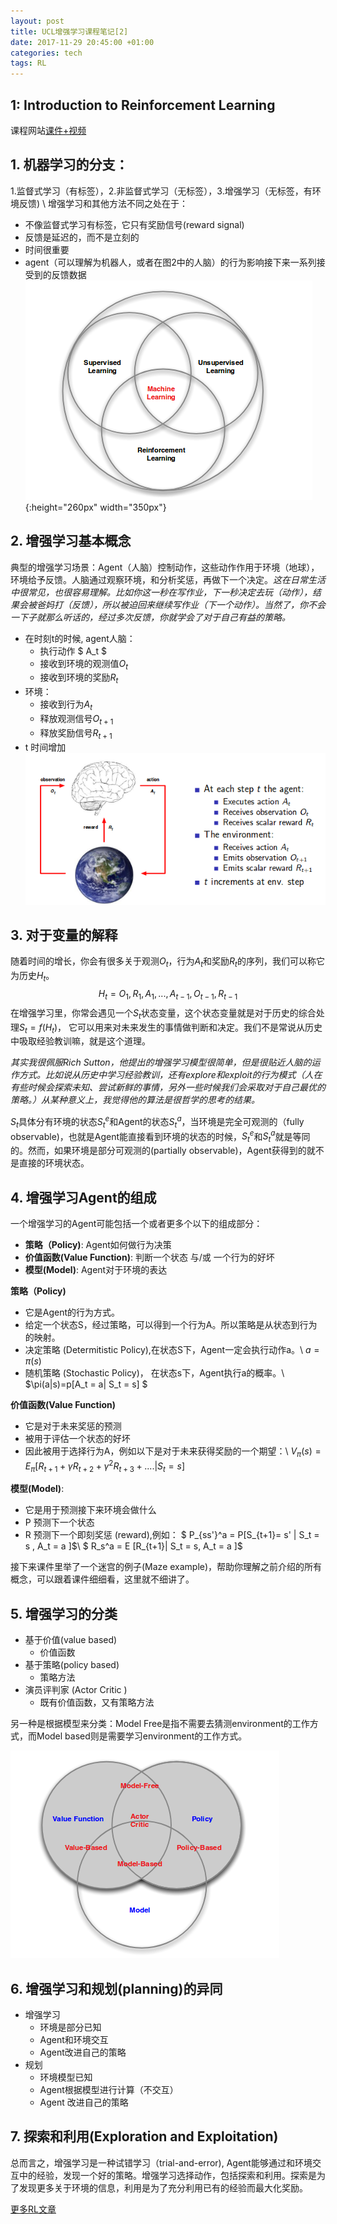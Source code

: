 ```yaml
---
layout: post
title: UCL增强学习课程笔记[2]
date: 2017-11-29 20:45:00 +01:00
categories: tech
tags: RL
---
```

## 1: Introduction to Reinforcement Learning
课程网站[课件+视频](http://www0.cs.ucl.ac.uk/staff/D.Silver/web/Teaching.html)

## 1. 机器学习的分支：
1.监督式学习（有标签），2.非监督式学习（无标签），3.增强学习（无标签，有环境反馈) \\
增强学习和其他方法不同之处在于：

* 不像监督式学习有标签，它只有奖励信号(reward signal)
* 反馈是延迟的，而不是立刻的
* 时间很重要
* agent（可以理解为机器人，或者在图2中的人脑）的行为影响接下来一系列接受到的反馈数据
![ ](/pics/L1-1.png  "machine learning branches" ){:height="260px" width="350px"}

## 2. 增强学习基本概念
典型的增强学习场景：Agent（人脑）控制动作，这些动作作用于环境（地球），环境给予反馈。人脑通过观察环境，和分析奖惩，再做下一个决定。*这在日常生活中很常见，也很容易理解。比如你这一秒在写作业，下一秒决定去玩（动作），结果会被爸妈打（反馈），所以被迫回来继续写作业（下一个动作）。当然了，你不会一下子就那么听话的，经过多次反馈，你就学会了对于自己有益的策略。*

* 在时刻t的时候, agent人脑：
	* 执行动作 $ A_t $
	* 接收到环境的观测值$O_t$
	* 接收到环境的奖励$R_t$
* 环境：
	* 接收到行为$A_t$
	* 释放观测信号$O_{t+1}$
	* 释放奖励信号$R_{t+1}$
* t 时间增加
![ ](/pics/L1-2.png  "RL basic concetps" )


## 3. 对于变量的解释
随着时间的增长，你会有很多关于观测$O_t$，行为$A_t$和奖励$R_t$的序列，我们可以称它为历史$H_t$。
$$H_t = O_1, R_1, A_1, ... , A_{t-1}, O_{t-1},R_{t-1}$$
在增强学习里，你常会遇见一个$S_t$状态变量，这个状态变量就是对于历史的综合处理$S_t = f(H_t)$， 它可以用来对未来发生的事情做判断和决定。我们不是常说从历史中吸取经验教训嘛，就是这个道理。

*其实我很佩服Rich Sutton，他提出的增强学习模型很简单，但是很贴近人脑的运作方式。比如说从历史中学习经验教训，还有explore和exploit的行为模式（人在有些时候会探索未知、尝试新鲜的事情，另外一些时候我们会采取对于自己最优的策略。）从某种意义上，我觉得他的算法是很哲学的思考的结果。*

$S_t$具体分有环境的状态$S_t^e$和Agent的状态$S_t^a$，当环境是完全可观测的（fully observable)，也就是Agent能直接看到环境的状态的时候，$S_t^e$和$S_t^a$就是等同的。然而，如果环境是部分可观测的(partially observable)，Agent获得到的就不是直接的环境状态。

## 4. 增强学习Agent的组成 
一个增强学习的Agent可能包括一个或者更多个以下的组成部分：
* **策略（Policy)**: Agent如何做行为决策
* **价值函数(Value Function)**: 判断一个状态 与/或 一个行为的好坏
* **模型(Model)**: Agent对于环境的表达

**策略（Policy)**
* 它是Agent的行为方式。
* 给定一个状态S，经过策略，可以得到一个行为A。所以策略是从状态到行为的映射。
* 决定策略 (Determitistic Policy),在状态S下，Agent一定会执行动作a。\\
$a = \pi(s)$
* 随机策略 (Stochastic Policy)， 在状态s下，Agent执行a的概率。\\
$\pi(a|s)=p[A_t = a| S_t = s] $

**价值函数(Value Function)**
* 它是对于未来奖惩的预测
* 被用于评估一个状态的好坏
* 因此被用于选择行为A，例如以下是对于未来获得奖励的一个期望：\\
$V_{\pi}(s) = E_{\pi}[ R_{t+1}+\gamma R_{t+2}+\gamma^2R_{t+3}+.... | S_t = s]$


**模型(Model)**:
* 它是用于预测接下来环境会做什么
* P 预测下一个状态
* R 预测下一个即刻奖惩 (reward),例如：
$ P_{ss'}^a = P[S_{t+1}= s' | S_t = s , A_t = a ]$\\
$ R_s^a = E [R_{t+1}| S_t = s, A_t = a ]$ 


接下来课件里举了一个迷宫的例子(Maze example)，帮助你理解之前介绍的所有概念，可以跟着课件细细看，这里就不细讲了。

## 5. 增强学习的分类
* 基于价值(value based)
	* 价值函数
* 基于策略(policy based)
	* 策略方法
* 演员评判家 (Actor Critic )
	* 既有价值函数，又有策略方法
	
另一种是根据模型来分类：Model Free是指不需要去猜测environment的工作方式，而Model based则是需要学习environment的工作方式。
	
![ ](/pics/L1-3.png  "RL categorizing")

## 6. 增强学习和规划(planning)的异同
* 增强学习
	* 环境是部分已知
	* Agent和环境交互
	* Agent改进自己的策略
* 规划
	* 环境模型已知
	* Agent根据模型进行计算（不交互）
	* Agent 改进自己的策略
	
## 7. 探索和利用(Exploration and Exploitation)
总而言之，增强学习是一种试错学习（trial-and-error), Agent能够通过和环境交互中的经验，发现一个好的策略。增强学习选择动作，包括探索和利用。探索是为了发现更多关于环境的信息，利用是为了充分利用已有的经验而最大化奖励。

[更多RL文章](http://localhost:4000/2017/11/RL_notes/) 
